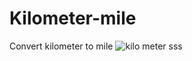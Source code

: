 # Kilometer-mile
 Convert kilometer to mile
![kilo meter sss](https://github.com/Sejalvala0126/Kilometer-mile/assets/142477514/f784099a-dde6-4587-8d5a-c44d313c6975)
